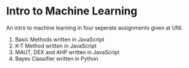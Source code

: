 # Intro to Machine Learning
An intro to machine learning in four seperate assignments given at UNI.

1. Basic Methods written in JavaScript
2. K-T Method written in JavaScript
3. MAUT, DEX and AHP written in JavaScript
4. Bayes Classifier written in Python
